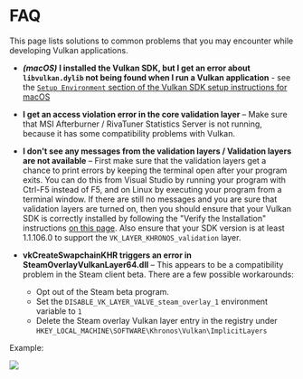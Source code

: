 # FAQ

This page lists solutions to common problems that you may encounter while developing Vulkan applications.

* **_(macOS)_ I installed the Vulkan SDK, but I get an error about `libvulkan.dylib` not being found when I run a Vulkan application** - see the [`Setup Environment` section of the Vulkan SDK setup instructions for macOS](./development_environment.md#setup-environment)

* **I get an access violation error in the core validation layer** &ndash; Make sure that MSI Afterburner / RivaTuner Statistics Server is not running, because it has some compatibility problems with Vulkan.

* **I don't see any messages from the validation layers / Validation layers are not available** &ndash; First make sure that the validation layers get a chance to print errors by keeping the terminal open after your program exits. You can do this from Visual Studio by running your program with Ctrl-F5 instead of F5, and on Linux by executing your program from a terminal window. If there are still no messages and you are sure that validation layers are turned on, then you should ensure that your Vulkan SDK is correctly installed by following the "Verify the Installation" instructions [on this page](https://vulkan.lunarg.com/doc/view/1.2.135.0/windows/getting_started.html). Also ensure that your SDK version is at least 1.1.106.0 to support the `VK_LAYER_KHRONOS_validation` layer.

* **vkCreateSwapchainKHR triggers an error in SteamOverlayVulkanLayer64.dll** &ndash; This appears to be a compatibility problem in the Steam client beta. There are a few possible workarounds:

    * Opt out of the Steam beta program.
    * Set the `DISABLE_VK_LAYER_VALVE_steam_overlay_1` environment variable to `1`
    * Delete the Steam overlay Vulkan layer entry in the registry under `HKEY_LOCAL_MACHINE\SOFTWARE\Khronos\Vulkan\ImplicitLayers`

Example:

![](./images/steam_layers_env.png)
